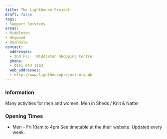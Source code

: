 ```yaml
---
title: The Lighthouse Project
draft: false
tags:
- Support Services
areas:
- Middleton
- Heywood
- Rochdale
contact:
  addresses:
  - 2nd Fl.   Middleton Shopping Centre
  phone:
  - 0161 643 1163
  web_addresses:
  - http://www.lighthouseproject.org.uk
---
```


### Information
Many activities for men and women.  Men in Sheds / Knit & Natter

### Opening Times
* Mon - Fri 10am to 4pm   See timetable at the
their website. Updated every week.